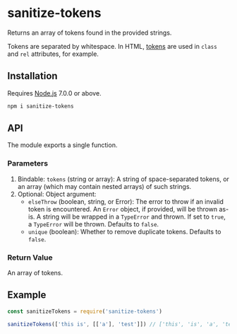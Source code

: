 # sanitize-tokens

Returns an array of tokens found in the provided strings.

Tokens are separated by whitespace. In HTML, [tokens](https://developer.mozilla.org/en-US/docs/Web/API/DOMTokenList) are used in `class` and `rel` attributes, for example.

## Installation

Requires [Node.js](https://nodejs.org/) 7.0.0 or above.

```bash
npm i sanitize-tokens
```

## API

The module exports a single function.

### Parameters

1. Bindable: `tokens` (string or array): A string of space-separated tokens, or an array (which may contain nested arrays) of such strings.
2. Optional: Object argument:
    * `elseThrow` (boolean, string, or Error): The error to throw if an invalid token is encountered. An `Error` object, if provided, will be thrown as-is. A string will be wrapped in a `TypeError` and thrown. If set to `true`, a `TypeError` will be thrown. Defaults to `false`.
    * `unique` (boolean): Whether to remove duplicate tokens. Defaults to `false`.

### Return Value

An array of tokens.

## Example

```javascript
const sanitizeTokens = require('sanitize-tokens')

sanitizeTokens(['this is', [['a'], 'test']]) // ['this', 'is', 'a', 'test']
```

